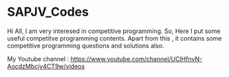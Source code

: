 # SAPJV_Codes

Hi All,
I am very interesed in competitive programming. So, Here I put some useful competitve programming contents. 
Apart from this , it contains some competitive programming questions and solutions also.

My Youtube channel :   https://www.youtube.com/channel/UClHfnvN-AocdzMbcjy4CT9w/videos

